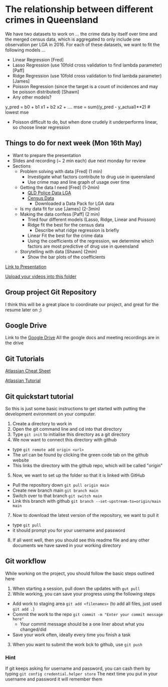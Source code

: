 # The relationship between different crimes in Queensland

We have two datasets to work on ... the crime data by itself over time and the merged census data, which is aggregated to only include one observation per LGA in 2016. For each of these datasets, we want to fit the following models ...
- Linear Regression [Fred]
- Lasso Regression (use 10fold cross validation to find lambda parameter) [Paff]
- Ridge Regression (use 10fold cross validation to find lambda parameter) [James]
- Poisson Regression (since the target is a count of incidences and may be poisson distributed) [Shawn]
- Any other models?

y_pred = b0 + b1 x1 + b2 x2 + ....
mse = sum((y_pred - y_actual)**2) # lowest mse

- Poisson difficult to do, but when done crudely it underperforms linear, so choose linear regression

## Things to do for next week (Mon 16th May)
- Want to prepare the presentation
- Slides and recording (~ 2 min each) due next monday for review
- Sections
  - Problem solving with data [Fred] (1 min)
    - Investigate what factors contribute to drug use in queensland
    - Use crime map and line graph of usage over time
  - Getting the data I need [Fred] (1-2min)
    - [QLD Police Data LGA](https://www.police.qld.gov.au/maps-and-statistics)
    - [Census Data](https://www.abs.gov.au/websitedbs/D3310114.nsf/Home/2016%20DataPacks)
      - Downloaded a Data Pack for LGA data
  - Is my data fit for use [James] (2-3min)
  - Making the data confess [Paff] (2 min)
    - Tried four different models (Lasso, Ridge, Linear and Poisson)
    - Ridge fit the best for the census data 
      - Describe what ridge regression is briefly
    - Linear Fit the best for the crime data
    - Using the coefficients of the regression, we determine which factors are most predictive of drug use in queensland
  - Storytelling with data [Shawn] (2min)
    - Show the bar plots of the coefficients


[Link to Presentation](https://docs.google.com/presentation/d/1_wFsb38l6narmrn_Bi5KJJtAfITm1tTUyJ7W4bo_HZA/edit?usp=sharing)

[Upload your videos into this folder](https://drive.google.com/drive/folders/1_hXw144mAIw6wFwTw1nEsNNmbI0i-5lR?usp=sharing)

## Group project Git Repository

I think this will be a great place to coordinate our project, and great for the resume later on ;)

## Google Drive
Link to the [Google Drive](https://drive.google.com/drive/folders/1KvkitYDhhV8dDvRbm5zG50Ls9K-Xo2dA?usp=sharing)
All the google docs and meeting recordings are in the drive

## Git Tutorials

[Atlassian Cheat Sheet](https://www.atlassian.com/git/tutorials/atlassian-git-cheatsheet)

[Atlassian Tutorial](https://www.atlassian.com/git/tutorials)

## Git quickstart tutorial
So this is just some basic instructions to get started with putting the development evironment on your computer. 
1. Create a directory to work in
2. Open the git command line and cd into that directory
3. Type `git init` to initialise this directory as a git directory
4. We now want to connect this directory with github
  - type `git remote add origin <url>`
  - The url can be found by clicking the green code tab on the github website
  - This links the directory with the github repo, which will be called "origin"
5. Now, we want to set up the folder so that it is linked with GitHub
  - Pull the repository down `git pull origin main`
  - Create new branch main `git branch main`
  - Switch over to that branch `git switch main`
  - Link this branch with github `git branch --set-upstream-to=origin/main main`
7. Now to download the latest version of the repository, we want to pull it
  - type `git pull`
  - it should prompt you for your username and password
8. If all went well, then you should see this readme file and any other documents we have saved in your working directory

## Git workflow
While working on the project, you should follow the basic steps outlined here
1. When starting a session, pull down the updates with `gut pull`
2. While working, you can save your progress using the following steps
  - Add work to staging area `git add <filenames>` (to add all files, just used `git add .`)
  - Commit the work to the repo `git commit -m "Enter your commit message here"`
    - Your commit message should be a one liner about what you changed/did
  - Save your work often, ideally every time you finish a task
3. When you want to submit the work bck to github, use `git push`

### Hint
If git keeps asking for username and password, you can cash them by typing 
`git config credential.helper store`
The next time you put in your username and password it will remember them

